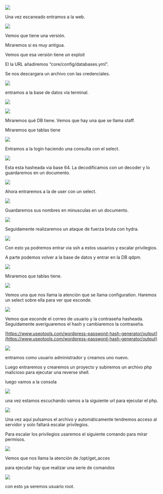 

![](https://lh7-us.googleusercontent.com/qki8YJknNpMTWcB_Vw9kAQJZLEXwj7S0qZPSZvMi5HaUfSd-oPWoFH_P4uBUxLMzrIdeuNg4CT06wVI1PZuIf-bQkHsbdflmRgDnj2OeTGOJHlGavgxrNJRJMxhJhLZgAu7CagLy5wtx1uTwlysQAjg)

Una vez escaneado entramos a la web.

![](https://lh7-us.googleusercontent.com/QMp1MKCphSxbJBUFGjebA-Rmuo7WB7t_vDq7t2vZQUjDQPp4_abO59hvj06-8t_QqM5L8wLSfCQeLAAWsFgYXb48ZNIilrvOOsYtO_5E_QvQQ5n_sAqLpq9HwR81mN69WDnD6c6qQRjZ2T7B0oQO19k)

Vemos que tiene una versión.

Miraremos si es muy antigua.

Vemos que esa versión tiene un exploit

El la URL añadiremos “core/config/databases.yml”.

Se nos descargara un archivo con las credenciales.

![](https://lh7-us.googleusercontent.com/MqkJ_l0mWxpHKkeVFAMBu9VXhj6s8dH6Ur2Jmdnme2Gr9ONFjLB942Pz7z8OXN_Gj3mkcL7voE6wDXqalFkR1Nm8_5VY7DiYKeIPF-Rrmo9m__dmB1_Ld_Y0l1EdjU5dq_qKpv3VlSlScRPpwWCldpg)

entramos a la base de datos vía terminal.

![](https://lh7-us.googleusercontent.com/WysyNa_wOCLw7G4Bla4_xVccvzfCr4OIJWaAdB9qVQ7v2uHxqnDKiAlhDAk7Cdmsm-O5kyi3CzUenLoXHjJDasiyRTYzxsrMRdqRg6qrbl9zDgXWOTj9Bgmm91ZMCc_mYIAZ5-XxRIYo21jY1jb3lnQ)

![](https://lh7-us.googleusercontent.com/QO0rgu_ceiN2x1-8qDvZTFLhvwfpX8B1xGCSTjFhr3cJvfWJM-nc8cbYFvuIJtBoYxv_avMle-6E48I31oYDEVXQn_heqkli_VHKQj0svILr2TmyN3XZoN9htRBxdOVqGFbbHYHv9LdiZDj8e1RXVM8)

Miraremos qué DB tiene. Vemos que hay una que se llama staff. 

Miraremos que tablas tiene

![](https://lh7-us.googleusercontent.com/nZyGlLYe22ePkXK435CeMrxXn5ke7ZIguxb6LLiQ6aBKtPh3e8cUTJbbMeH7_yKdU5iYQW4mP3OmofM_11NZc9BCmDGV7KnpwHfcqUElwcBf1Bw9OEXyJL82cGwygEpMfau4jdkXVAhqihw0UVFQSoM)

Entramos a la login haciendo una consulta con el select.

![](https://lh7-us.googleusercontent.com/ZuOdaJea2zFGa90pOmzs8DjbcZbD5tkHdBXemZ9W7POa3x22kDMU0WZgycmiEJ3ICRMMtMOq7SxeaSUSVYKoBVG5KZHttwDiiKjS7nYWvjez8iqXlqBhzBOjg0ApbODXVaTxvfktWZK_WfwXA5XPFII)

Esta esta hasheada via base 64. La decodificamos con un decoder y lo guardaremos en un documento.

![](https://lh7-us.googleusercontent.com/ft1hOoIX6qMtUk8u3kfTwgWQdPd1bDkurYU6fcpDkRDb5f8xLUPAxgHVNHjyFUFv1n_qmOy1kjZjJKQgY-6wWPaVhr95iJkh7eZdvSCD-4QDyboDPK4z6oQUqd32tru2s-SBRSjlpUz-PeHR61itNpo)

  

Ahora entraremos a la de user con un select.

![](https://lh7-us.googleusercontent.com/zt-1ZsPiDV3NskdLuS3jC-O66BqlGAzwZdpsp0ntAgbBKPqOmb3KudiQjWWjXv8yg7Ec7EdcpJE8t6TRMs3QjadrNfCH6XgCa6nEX95IpH3mqizbtYDPjUNwYLbTNZwSiawVF6kxy0s1KEvhnpU9Fvk)

Guardaremos sus nombres en minusculas en un documento.

![](https://lh7-us.googleusercontent.com/qqUdxgUkNmItMoLIYucTq6We9d9CVAsyganxgG8FQoJ3nyI390If_zK69pcEhLU_4h7IipScaEg9Imf8Ki6rxc9LIOd6zUZqusRGNO7rX10kkvldwhGw1baJZ8D1R00oNxvc6RyV5-Z02mJk3axESys)

  

Seguidamente realizaremos un ataque de fuerza bruta con hydra.

![](https://lh7-us.googleusercontent.com/LSnzrQrIvr7GrRaYv0XUUi62SFzbQ-Lf1DsFQzwJBAd1rC-YuNIdAKUOb29GqX88aY7DQHSOmTf-0tqJyLuTEzWkHKFFGPSRo315ERxrXa4flIi4tt9UaV_QJCDDyvYc49nhS47wbIHgypCy9Tyf2Xs)

Con esto ya podremos entrar via ssh a estos usuarios y escalar privilegios. 

  

A parte podemos volver a la base de datos y entrar en la DB qdpm.

![](https://lh7-us.googleusercontent.com/hMxKAFYMaXCNMAoFcxOi5S6mpmKIzIBVZi1XngttWzCqEPpLkdHozqdbxEG9mmrQgCgVMhgcLc5ZdUmaJQFqvTodrO6dHcZsPQO1FStAGZ27-0o0vV8o7jWiC01jQwKzzaFix_JEHATj2gSOiIXsAmA)

Miraremos que tablas tiene.

![](https://lh7-us.googleusercontent.com/stxDdnq9AKOWtM1eQEf93h-mG4dJrmAz5_JzPBCkBl3YjT1wsRiFipRdfALjo9lzkERFCL2mqiUxhqFY_lidnxziSkSd8US5SKmiBSG8I6ARrKvdAj8n1oSWnuZm4RZQRxGc4jOWqCmk5CNjdVffNzI)

Vemos una que nos llama la atención que se llama configuration. Haremos un select sobre ella para ver que esconde.

![](https://lh7-us.googleusercontent.com/wdVMnPyHyyUqOK7DLw7kyQsyLfXe7XV-qchzGOaY_q3gcS0h-qguxEctYQ70QkZBnbZsCWsGyWcFzOA7vOwcRSsNgdNyNvA2f44QardRr_LyUjGVmaGKBq2XduJJelklDNKsy38gLmNUC3-x-gl451w)

Vemos que esconde el correo de usuario y la contraseña hasheada. Seguidamente averiguaremos el hash y cambiaremos la contraseña.

[https://www.useotools.com/wordpress-password-hash-generator/output](https://www.useotools.com/wordpress-password-hash-generator/output)

  

![](https://lh7-us.googleusercontent.com/tKNCklWQCU3aOl4er20GLiOFEHo1yIvL01GnHNyNVLSV7noksH8oTv7-ZWRt6j7LCPaVw62GhtAkcU5Me3pgQS1enm5xJY8s0dLD0dxzvhQ3O4b_Ib3phHPXiMZkiTB5WrMbB685ZPm3MhLPG6QgY8E)

entramos como usuario administrador y creamos uno nuevo.

Luego entraremos y crearemos un proyecto y subiremos un archivo php malicioso para ejecutar una reverse shell.

luego vamos a la consola

![](https://lh7-us.googleusercontent.com/lS38bZ8s2ytSdG6zX4wpXYkNVtbmUgCTt0Z4MbqwzMskT8bBcynOBaVvtK_IuS0FvScUeMmoPKBPkztwL9FXZZazP6ewopga4UP3PVFPx7lKq6EYmGln1RiFFfs694W5Q0Ncrp7UER0kEecZk0UQsFo)

una vez estamos escuchando vamos a la siguiente url para ejecutar el php.

![](https://lh7-us.googleusercontent.com/ZT4osvnujRll5V_J8gsr_5N4qB58LqpcV_qoffaM2mCaosjTZsDlqPY3Z9K1RGqH-h2CdnfLa4qrDG0tTEacSbLtIpnhqtFMXsDYa832yeDd9qh_DR9XoPdxxQDfdvKTxM5R8F1-Lwqj-WR_moUu8Ls)

Una vez aquí pulsamos el archivo y automáticamente tendremos acceso al servidor y solo faltará escalar privilegios.

  

Para escalar los privilegios usaremos el siguiente comando para mirar permisos.

![](https://lh7-us.googleusercontent.com/a8QmsWOHVP9XBZzr7FW6fzckyZVZSWDg4rELymyyAFgrBM3lFjLvHDUsKt33eEJ_L4ryfIhgkjRcP9yBrOj_krBJta26Ba4KZA1ZdT1pPY1GizbrshgaMV_NOchFCkvRV29kuY7ZLTyobi94BQBw2Yk)

Vemos que nos llama la atención de /opt/get_acces

para ejecutar hay que realizar una serie de comandos

![](https://lh7-us.googleusercontent.com/lvpbV9IgcFFHhSgBibypTzXkHUWcwVFvE61bahfb_yh3hvDA0am_8ZaBAlpFF5iJ6BHCNjNfeKEE9ztp9mfb6ulH7duGwgTBKjUx2yjL1rNlDWQlxmNRIC7HIT4rvX0FQ93ckDKQf4PQfSa_lHfsy0o)

con esto ya seremos usuario root.